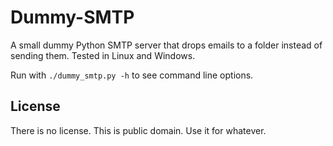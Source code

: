 Dummy-SMTP
==========

A small dummy Python SMTP server that drops emails to a folder instead of
sending them. Tested in Linux and Windows.

Run with `./dummy_smtp.py -h` to see command line options.

License
-------

There is no license. This is public domain. Use it for whatever.
